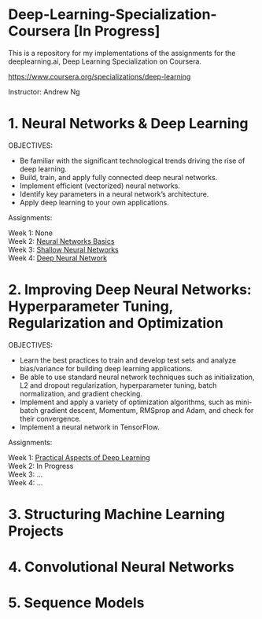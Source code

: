 # Deep-Learning-Specialization-Coursera [In Progress]
This is a repository for my implementations of the assignments for the deeplearning.ai, Deep Learning Specialization on Coursera.

https://www.coursera.org/specializations/deep-learning

Instructor: Andrew Ng

# 1. Neural Networks & Deep Learning

OBJECTIVES:
- Be familiar with the significant technological trends driving the rise of deep learning.  
- Build, train, and apply fully connected deep neural networks.  
- Implement efficient (vectorized) neural networks.  
- Identify key parameters in a neural network’s architecture.  
- Apply deep learning to your own applications.  
  
Assignments:  
  
Week 1: None  
Week 2:  [Neural Networks Basics](https://github.com/noitsnotmo/Deep-Learning-Specialization-Coursera/tree/main/Neural_Networks_and_Deep_Learning/Week_2)  
Week 3:  [Shallow Neural Networks](https://github.com/noitsnotmo/Deep-Learning-Specialization-Coursera/tree/main/Neural_Networks_and_Deep_Learning/Week_3)  
Week 4:  [Deep Neural Network](https://github.com/noitsnotmo/Deep-Learning-Specialization-Coursera/tree/main/Neural_Networks_and_Deep_Learning/Week_4)  

# 2. Improving Deep Neural Networks: Hyperparameter Tuning, Regularization and Optimization

OBJECTIVES:
- Learn the best practices to train and develop test sets and analyze bias/variance for building deep learning applications.  
- Be able to use standard neural network techniques such as initialization, L2 and dropout regularization, hyperparameter tuning, batch normalization, and gradient checking.  
- Implement and apply a variety of optimization algorithms, such as mini-batch gradient descent, Momentum, RMSprop and Adam, and check for their convergence.  
- Implement a neural network in TensorFlow.  

Assignments:  
  
Week 1: [Practical Aspects of Deep Learning](https://github.com/noitsnotmo/Deep-Learning-Specialization-Coursera/tree/main/Improving_Deep_Neural_Networks_Hyperparameter_Tuning_Regularization_and_Optimization/Week_1)   
Week 2: In Progress  
Week 3: ...  
Week 4: ...  
  
# 3. Structuring Machine Learning Projects

# 4. Convolutional Neural Networks

# 5. Sequence Models
